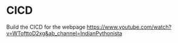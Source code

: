 # CICD
Build the CICD for the webpage
https://www.youtube.com/watch?v=WTofttoD2xg&ab_channel=IndianPythonista
